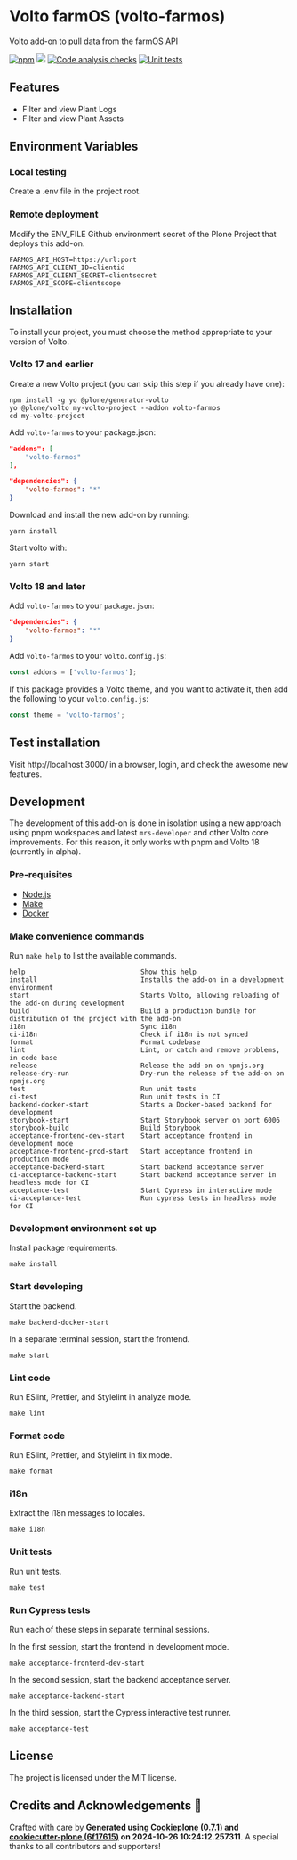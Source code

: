 # Volto farmOS (volto-farmos)

Volto add-on to pull data from the farmOS API

[![npm](https://img.shields.io/npm/v/volto-farmos)](https://www.npmjs.com/package/volto-farmos)
[![](https://img.shields.io/badge/-Storybook-ff4785?logo=Storybook&logoColor=white&style=flat-square)](https://fosten.github.io/volto-farmos/)
[![Code analysis checks](https://github.com/fosten/volto-farmos/actions/workflows/code.yml/badge.svg)](https://github.com/fosten/volto-farmos/actions/workflows/code.yml)
[![Unit tests](https://github.com/fosten/volto-farmos/actions/workflows/unit.yml/badge.svg)](https://github.com/fosten/volto-farmos/actions/workflows/unit.yml)

## Features

<!-- List your awesome features here -->

- Filter and view Plant Logs
- Filter and view Plant Assets

## Environment Variables
### Local testing
Create a .env file in the project root.
### Remote deployment
Modify the ENV_FILE Github environment secret of the Plone Project that deploys this add-on.

```shell
FARMOS_API_HOST=https://url:port
FARMOS_API_CLIENT_ID=clientid
FARMOS_API_CLIENT_SECRET=clientsecret
FARMOS_API_SCOPE=clientscope
```

## Installation

To install your project, you must choose the method appropriate to your version of Volto.


### Volto 17 and earlier

Create a new Volto project (you can skip this step if you already have one):

```
npm install -g yo @plone/generator-volto
yo @plone/volto my-volto-project --addon volto-farmos
cd my-volto-project
```

Add `volto-farmos` to your package.json:

```JSON
"addons": [
    "volto-farmos"
],

"dependencies": {
    "volto-farmos": "*"
}
```

Download and install the new add-on by running:

```
yarn install
```

Start volto with:

```
yarn start
```

### Volto 18 and later

Add `volto-farmos` to your `package.json`:

```json
"dependencies": {
    "volto-farmos": "*"
}
```

Add `volto-farmos` to your `volto.config.js`:

```javascript
const addons = ['volto-farmos'];
```

If this package provides a Volto theme, and you want to activate it, then add the following to your `volto.config.js`:

```javascript
const theme = 'volto-farmos';
```

## Test installation

Visit http://localhost:3000/ in a browser, login, and check the awesome new features.


## Development

The development of this add-on is done in isolation using a new approach using pnpm workspaces and latest `mrs-developer` and other Volto core improvements.
For this reason, it only works with pnpm and Volto 18 (currently in alpha).


### Pre-requisites

-   [Node.js](https://6.docs.plone.org/install/create-project.html#node-js)
-   [Make](https://6.docs.plone.org/install/create-project.html#make)
-   [Docker](https://6.docs.plone.org/install/create-project.html#docker)


### Make convenience commands

Run `make help` to list the available commands.

```text
help                             Show this help
install                          Installs the add-on in a development environment
start                            Starts Volto, allowing reloading of the add-on during development
build                            Build a production bundle for distribution of the project with the add-on
i18n                             Sync i18n
ci-i18n                          Check if i18n is not synced
format                           Format codebase
lint                             Lint, or catch and remove problems, in code base
release                          Release the add-on on npmjs.org
release-dry-run                  Dry-run the release of the add-on on npmjs.org
test                             Run unit tests
ci-test                          Run unit tests in CI
backend-docker-start             Starts a Docker-based backend for development
storybook-start                  Start Storybook server on port 6006
storybook-build                  Build Storybook
acceptance-frontend-dev-start    Start acceptance frontend in development mode
acceptance-frontend-prod-start   Start acceptance frontend in production mode
acceptance-backend-start         Start backend acceptance server
ci-acceptance-backend-start      Start backend acceptance server in headless mode for CI
acceptance-test                  Start Cypress in interactive mode
ci-acceptance-test               Run cypress tests in headless mode for CI
```

### Development environment set up

Install package requirements.

```shell
make install
```

### Start developing

Start the backend.

```shell
make backend-docker-start
```

In a separate terminal session, start the frontend.

```shell
make start
```

### Lint code

Run ESlint, Prettier, and Stylelint in analyze mode.

```shell
make lint
```

### Format code

Run ESlint, Prettier, and Stylelint in fix mode.

```shell
make format
```

### i18n

Extract the i18n messages to locales.

```shell
make i18n
```

### Unit tests

Run unit tests.

```shell
make test
```

### Run Cypress tests

Run each of these steps in separate terminal sessions.

In the first session, start the frontend in development mode.

```shell
make acceptance-frontend-dev-start
```

In the second session, start the backend acceptance server.

```shell
make acceptance-backend-start
```

In the third session, start the Cypress interactive test runner.

```shell
make acceptance-test
```

## License

The project is licensed under the MIT license.

## Credits and Acknowledgements 🙏

Crafted with care by **Generated using [Cookieplone (0.7.1)](https://github.com/plone/cookieplone) and [cookiecutter-plone (6f17615)](https://github.com/plone/cookiecutter-plone/commit/6f1761520019010ae3799dfa0c6b999b533d59a7) on 2024-10-26 10:24:12.257311**. A special thanks to all contributors and supporters!
